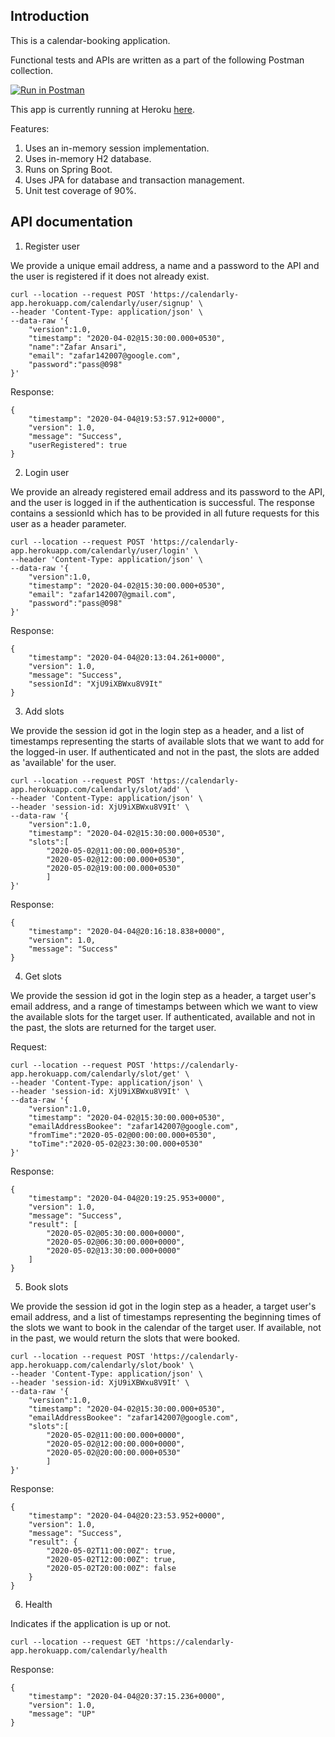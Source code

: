Introduction
------------

This is a calendar-booking application.

Functional tests and APIs are written as a part of the following Postman collection.

[![Run in Postman](https://run.pstmn.io/button.svg)](https://app.getpostman.com/run-collection/5b67adc20c80dff9d781)

This app is currently running at Heroku [here](https://calendarly-app.herokuapp.com/calendarly/health).

Features:
1. Uses an in-memory session implementation.
2. Uses in-memory H2 database.
3. Runs on Spring Boot.
4. Uses JPA for database and transaction management.
5. Unit test coverage of 90%.


API documentation
-----------------
1. Register user

We provide a unique email address, a name and a password to the API and the user is registered if it does not already exist.

```
curl --location --request POST 'https://calendarly-app.herokuapp.com/calendarly/user/signup' \
--header 'Content-Type: application/json' \
--data-raw '{
	"version":1.0,
	"timestamp": "2020-04-02@15:30:00.000+0530",
	"name":"Zafar Ansari",
	"email": "zafar142007@google.com",
	"password":"pass@098"
}'
```

Response:

```
{
    "timestamp": "2020-04-04@19:53:57.912+0000",
    "version": 1.0,
    "message": "Success",
    "userRegistered": true
}
```

2. Login user

We provide an already registered email address and its password to the API, and the user is logged in if the authentication is successful. The response contains a sessionId which has to be provided in all future requests for this user as a header parameter.

```
curl --location --request POST 'https://calendarly-app.herokuapp.com/calendarly/user/login' \
--header 'Content-Type: application/json' \
--data-raw '{
	"version":1.0,
	"timestamp": "2020-04-02@15:30:00.000+0530",
	"email": "zafar142007@gmail.com",
	"password":"pass@098"
}'
```

Response:

```
{
    "timestamp": "2020-04-04@20:13:04.261+0000",
    "version": 1.0,
    "message": "Success",
    "sessionId": "XjU9iXBWxu8V9It"
}
```

3. Add slots

We provide the session id got in the login step as a header, and a list of timestamps representing the starts of available slots that we want to add for the logged-in user. If authenticated and not in the past, the slots are added as 'available' for the user.

```
curl --location --request POST 'https://calendarly-app.herokuapp.com/calendarly/slot/add' \
--header 'Content-Type: application/json' \
--header 'session-id: XjU9iXBWxu8V9It' \
--data-raw '{
	"version":1.0,
	"timestamp": "2020-04-02@15:30:00.000+0530",
	"slots":[
		"2020-05-02@11:00:00.000+0530",
		"2020-05-02@12:00:00.000+0530",
		"2020-05-02@19:00:00.000+0530"
		]
}'
```

Response:

```
{
    "timestamp": "2020-04-04@20:16:18.838+0000",
    "version": 1.0,
    "message": "Success"
}
```

4. Get slots

We provide the session id got in the login step as a header, a target user's email address, and a range of timestamps between which we want to view the available slots for the target user. If authenticated, available and not in the past, the slots are returned for the target user.

Request:

```
curl --location --request POST 'https://calendarly-app.herokuapp.com/calendarly/slot/get' \
--header 'Content-Type: application/json' \
--header 'session-id: XjU9iXBWxu8V9It' \
--data-raw '{
	"version":1.0,
	"timestamp": "2020-04-02@15:30:00.000+0530",
	"emailAddressBookee": "zafar142007@google.com",
	"fromTime":"2020-05-02@00:00:00.000+0530",
	"toTime":"2020-05-02@23:30:00.000+0530"
}'
```

Response:

```
{
    "timestamp": "2020-04-04@20:19:25.953+0000",
    "version": 1.0,
    "message": "Success",
    "result": [
        "2020-05-02@05:30:00.000+0000",
        "2020-05-02@06:30:00.000+0000",
        "2020-05-02@13:30:00.000+0000"
    ]
}
```


5. Book slots

We provide the session id got in the login step as a header, a target user's email address, and a list of timestamps representing the beginning times of the slots we want to book in the calendar of the target user. If available, not in the past, we would return the slots that were booked.

```
curl --location --request POST 'https://calendarly-app.herokuapp.com/calendarly/slot/book' \
--header 'Content-Type: application/json' \
--header 'session-id: XjU9iXBWxu8V9It' \
--data-raw '{
	"version":1.0,
	"timestamp": "2020-04-02@15:30:00.000+0530",
	"emailAddressBookee": "zafar142007@google.com",
	"slots":[
		"2020-05-02@11:00:00.000+0000",
		"2020-05-02@12:00:00.000+0000",
		"2020-05-02@20:00:00.000+0530"
		]
}'
```

Response:

```
{
    "timestamp": "2020-04-04@20:23:53.952+0000",
    "version": 1.0,
    "message": "Success",
    "result": {
        "2020-05-02T11:00:00Z": true,
        "2020-05-02T12:00:00Z": true,
        "2020-05-02T20:00:00Z": false
    }
}
```

6. Health

Indicates if the application is up or not.

```
curl --location --request GET 'https://calendarly-app.herokuapp.com/calendarly/health
```

Response:

```
{
    "timestamp": "2020-04-04@20:37:15.236+0000",
    "version": 1.0,
    "message": "UP"
}
```